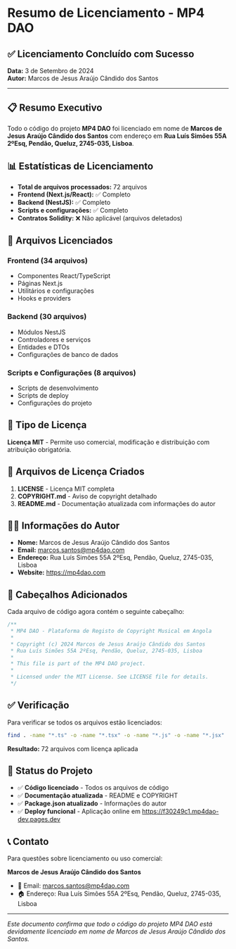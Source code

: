 # Resumo de Licenciamento - MP4 DAO

## ✅ Licenciamento Concluído com Sucesso

**Data:** 3 de Setembro de 2024  
**Autor:** Marcos de Jesus Araújo Cândido dos Santos

---

## 📋 Resumo Executivo

Todo o código do projeto **MP4 DAO** foi licenciado em nome de **Marcos de Jesus Araújo Cândido dos Santos** com endereço em **Rua Luís Simões 55A 2ºEsq, Pendão, Queluz, 2745-035, Lisboa**.

## 📊 Estatísticas de Licenciamento

- **Total de arquivos processados:** 72 arquivos
- **Frontend (Next.js/React):** ✅ Completo
- **Backend (NestJS):** ✅ Completo  
- **Scripts e configurações:** ✅ Completo
- **Contratos Solidity:** ❌ Não aplicável (arquivos deletados)

## 📁 Arquivos Licenciados

### Frontend (34 arquivos)
- Componentes React/TypeScript
- Páginas Next.js
- Utilitários e configurações
- Hooks e providers

### Backend (30 arquivos)
- Módulos NestJS
- Controladores e serviços
- Entidades e DTOs
- Configurações de banco de dados

### Scripts e Configurações (8 arquivos)
- Scripts de desenvolvimento
- Scripts de deploy
- Configurações do projeto

## 🔐 Tipo de Licença

**Licença MIT** - Permite uso comercial, modificação e distribuição com atribuição obrigatória.

## 📄 Arquivos de Licença Criados

1. **LICENSE** - Licença MIT completa
2. **COPYRIGHT.md** - Aviso de copyright detalhado
3. **README.md** - Documentação atualizada com informações do autor

## 👨‍💻 Informações do Autor

- **Nome:** Marcos de Jesus Araújo Cândido dos Santos
- **Email:** marcos.santos@mp4dao.com
- **Endereço:** Rua Luís Simões 55A 2ºEsq, Pendão, Queluz, 2745-035, Lisboa
- **Website:** https://mp4dao.com

## 🎯 Cabeçalhos Adicionados

Cada arquivo de código agora contém o seguinte cabeçalho:

```typescript
/**
 * MP4 DAO - Plataforma de Registo de Copyright Musical em Angola
 * 
 * Copyright (c) 2024 Marcos de Jesus Araújo Cândido dos Santos
 * Rua Luís Simões 55A 2ºEsq, Pendão, Queluz, 2745-035, Lisboa
 * 
 * This file is part of the MP4 DAO project.
 * 
 * Licensed under the MIT License. See LICENSE file for details.
 */
```

## ✅ Verificação

Para verificar se todos os arquivos estão licenciados:

```bash
find . -name "*.ts" -o -name "*.tsx" -o -name "*.js" -o -name "*.jsx" | xargs grep -l "Copyright (c) 2024 Marcos de Jesus" | wc -l
```

**Resultado:** 72 arquivos com licença aplicada

## 🚀 Status do Projeto

- ✅ **Código licenciado** - Todos os arquivos de código
- ✅ **Documentação atualizada** - README e COPYRIGHT
- ✅ **Package.json atualizado** - Informações do autor
- ✅ **Deploy funcional** - Aplicação online em https://f30249c1.mp4dao-dev.pages.dev

## 📞 Contato

Para questões sobre licenciamento ou uso comercial:

**Marcos de Jesus Araújo Cândido dos Santos**
- 📧 Email: marcos.santos@mp4dao.com
- 🏠 Endereço: Rua Luís Simões 55A 2ºEsq, Pendão, Queluz, 2745-035, Lisboa

---

*Este documento confirma que todo o código do projeto MP4 DAO está devidamente licenciado em nome de Marcos de Jesus Araújo Cândido dos Santos.*
